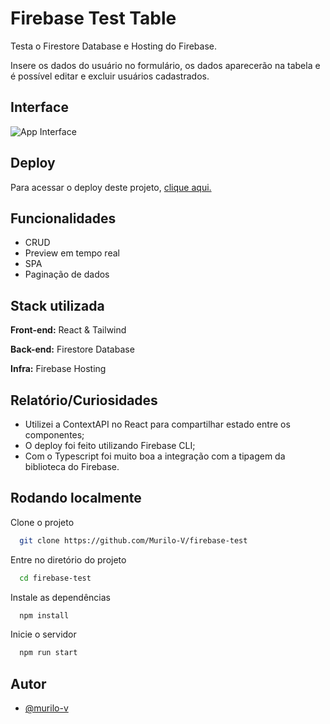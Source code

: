 
# Firebase Test Table

Testa o Firestore Database e Hosting do Firebase.

Insere os dados do usuário no formulário, os dados aparecerão na tabela e é possível editar e excluir usuários cadastrados.

## Interface

![App Interface](https://i.ibb.co/5knthv1/image.png)

## Deploy

Para acessar o deploy deste projeto, [clique aqui.](https://fir-test-6babe.web.app/)

## Funcionalidades

- CRUD
- Preview em tempo real
- SPA
- Paginação de dados

## Stack utilizada

**Front-end:** React & Tailwind

**Back-end:** Firestore Database

**Infra:** Firebase Hosting

## Relatório/Curiosidades

- Utilizei a ContextAPI no React para compartilhar estado entre os componentes;
- O deploy foi feito utilizando Firebase CLI;
- Com o Typescript foi muito boa a integração com a tipagem da biblioteca do Firebase.

## Rodando localmente

Clone o projeto

```bash
  git clone https://github.com/Murilo-V/firebase-test
```

Entre no diretório do projeto

```bash
  cd firebase-test
```

Instale as dependências

```bash
  npm install
```

Inicie o servidor

```bash
  npm run start
```

## Autor

- [@murilo-v](https://www.github.com/murilo-v)
